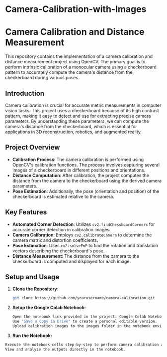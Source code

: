 # Camera-Calibration-with-Images

# Camera Calibration and Distance Measurement

This repository contains the implementation of a camera calibration and distance measurement project using OpenCV. The primary goal is to perform intrinsic calibration of a monocular camera using a checkerboard pattern to accurately compute the camera's distance from the checkerboard during various poses.

## Introduction

Camera calibration is crucial for accurate metric measurements in computer vision tasks. This project uses a checkerboard because of its high contrast pattern, making it easy to detect and use for extracting precise camera parameters. By understanding these parameters, we can compute the camera's distance from the checkerboard, which is essential for applications in 3D reconstruction, robotics, and augmented reality.

## Project Overview

- **Calibration Process**: The camera calibration is performed using OpenCV's calibration functions. The process involves capturing several images of a checkerboard in different positions and orientations.
- **Distance Computation**: After calibration, the project computes the distance from the camera to the checkerboard using the derived camera parameters.
- **Pose Estimation**: Additionally, the pose (orientation and position) of the checkerboard is estimated relative to the camera.

## Key Features

- **Automated Corner Detection**: Utilizes `cv2.findChessboardCorners` for accurate corner detection in calibration images.
- **Camera Calibration**: Employs `cv2.calibrateCamera` to determine the camera matrix and distortion coefficients.
- **Pose Estimation**: Uses `cv2.solvePnP` to find the rotation and translation vectors describing the checkerboard's pose.
- **Distance Measurement**: The distance from the camera to the checkerboard is computed and displayed for each image.

## Setup and Usage

1. **Clone the Repository**:
   ```bash
   git clone https://github.com/yourusername/camera-calibration.git
2. **Setup the Google Colab Notebook:**
   ```bash
   Open the notebook link provided in the project: Google Colab Notebook.
   Use "Save a Copy in Drive" to create a personal editable version.
   Upload calibration images to the images folder in the notebook environment.
3. **Run the Notebook:**
  ```bash
  Execute the notebook cells step-by-step to perform camera calibration and distance measurements.
  View and analyze the outputs directly in the notebook.
